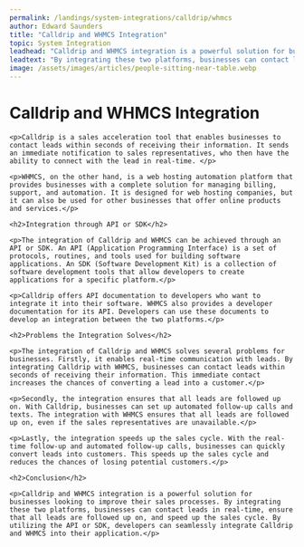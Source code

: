 ```yaml
---
permalink: /landings/system-integrations/calldrip/whmcs
author: Edward Saunders
title: "Calldrip and WHMCS Integration"
topic: System Integration
leadhead: "Calldrip and WHMCS integration is a powerful solution for businesses looking to improve their sales processes"
leadtext: "By integrating these two platforms, businesses can contact leads in real-time, ensure that all leads are followed up on, and speed up the sales cycle. By utilizing the API or SDK, developers can seamlessly integrate Calldrip and WHMCS into their application."
image: /assets/images/articles/people-sitting-near-table.webp
---
```

<div class="arttext">	<h1>Calldrip and WHMCS Integration</h1>

	<p>Calldrip is a sales acceleration tool that enables businesses to contact leads within seconds of receiving their information. It sends an immediate notification to sales representatives, who then have the ability to connect with the lead in real-time. </p>

	<p>WHMCS, on the other hand, is a web hosting automation platform that provides businesses with a complete solution for managing billing, support, and automation. It is designed for web hosting companies, but it can also be used for other businesses that offer online products and services.</p>

	<h2>Integration through API or SDK</h2>

	<p>The integration of Calldrip and WHMCS can be achieved through an API or SDK. An API (Application Programming Interface) is a set of protocols, routines, and tools used for building software applications. An SDK (Software Development Kit) is a collection of software development tools that allow developers to create applications for a specific platform.</p>

	<p>Calldrip offers API documentation to developers who want to integrate it into their software. WHMCS also provides a developer documentation for its API. Developers can use these documents to develop an integration between the two platforms.</p>

	<h2>Problems the Integration Solves</h2>

	<p>The integration of Calldrip and WHMCS solves several problems for businesses. Firstly, it enables real-time communication with leads. By integrating Calldrip with WHMCS, businesses can contact leads within seconds of receiving their information. This immediate contact increases the chances of converting a lead into a customer.</p>

	<p>Secondly, the integration ensures that all leads are followed up on. With Calldrip, businesses can set up automated follow-up calls and texts. The integration with WHMCS ensures that all leads are followed up on, even if the sales representatives are unavailable.</p>

	<p>Lastly, the integration speeds up the sales cycle. With the real-time follow-up and automated follow-up calls, businesses can quickly convert leads into customers. This speeds up the sales cycle and reduces the chances of losing potential customers.</p>

	<h2>Conclusion</h2>

	<p>Calldrip and WHMCS integration is a powerful solution for businesses looking to improve their sales processes. By integrating these two platforms, businesses can contact leads in real-time, ensure that all leads are followed up on, and speed up the sales cycle. By utilizing the API or SDK, developers can seamlessly integrate Calldrip and WHMCS into their application.</p>
</div>